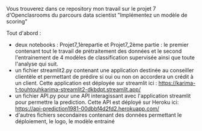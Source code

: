 Vous trouverez dans ce repository mon travail sur le projet 7 d'Openclasrooms du parcours data scientist "Implémentez un modèle de scoring"

Tout d'abord :
- deux notebooks : Projet7_1èrepartie et Projet7_2ème partie : le premier contenant tout le travail de prétraitement des données
  et le second l'entrainement de 4 modèles de classification supervisée ainsi que toute l'analyse qui suit.
- un fichier streamlit2.py  contenant une application destinée au conseiller clientèle et permettant de prédire si oui ou non on accordera un crédit à un client.
 Cette application est déployée sur streamlit ici : https://karima-t-touhtouhkarima-streamlit2-dkbdpt.streamlit.app/
- un fichier API.py pour une API interagissant avec l'application streamlit pour permettre la prediction.
  Cette API est déployé sur Heroku ici: https://api-prediction1981-00dbbf4d2fd2.herokuapp.com/
- d'autres fichiers secondaires contenant des données permettant le déploiement, le logo, le modèle entrainé
